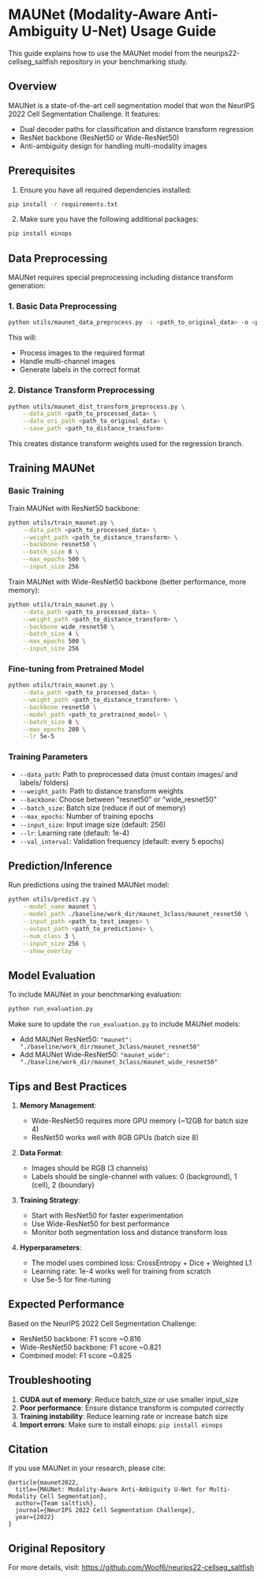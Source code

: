 # MAUNet (Modality-Aware Anti-Ambiguity U-Net) Usage Guide

This guide explains how to use the MAUNet model from the neurips22-cellseg_saltfish repository in your benchmarking study.

## Overview

MAUNet is a state-of-the-art cell segmentation model that won the NeurIPS 2022 Cell Segmentation Challenge. It features:

- Dual decoder paths for classification and distance transform regression
- ResNet backbone (ResNet50 or Wide-ResNet50)
- Anti-ambiguity design for handling multi-modality images

## Prerequisites

1. Ensure you have all required dependencies installed:

```bash
pip install -r requirements.txt
```

2. Make sure you have the following additional packages:

```bash
pip install einops
```

## Data Preprocessing

MAUNet requires special preprocessing including distance transform generation:

### 1. Basic Data Preprocessing

```bash
python utils/maunet_data_preprocess.py -i <path_to_original_data> -o <path_to_processed_data>
```

This will:

- Process images to the required format
- Handle multi-channel images
- Generate labels in the correct format

### 2. Distance Transform Preprocessing

```bash
python utils/maunet_dist_transform_preprocess.py \
    --data_path <path_to_processed_data> \
    --data_ori_path <path_to_original_data> \
    --save_path <path_to_distance_transform>
```

This creates distance transform weights used for the regression branch.

## Training MAUNet

### Basic Training

Train MAUNet with ResNet50 backbone:

```bash
python utils/train_maunet.py \
    --data_path <path_to_processed_data> \
    --weight_path <path_to_distance_transform> \
    --backbone resnet50 \
    --batch_size 8 \
    --max_epochs 500 \
    --input_size 256
```

Train MAUNet with Wide-ResNet50 backbone (better performance, more memory):

```bash
python utils/train_maunet.py \
    --data_path <path_to_processed_data> \
    --weight_path <path_to_distance_transform> \
    --backbone wide_resnet50 \
    --batch_size 4 \
    --max_epochs 500 \
    --input_size 256
```

### Fine-tuning from Pretrained Model

```bash
python utils/train_maunet.py \
    --data_path <path_to_processed_data> \
    --weight_path <path_to_distance_transform> \
    --backbone resnet50 \
    --model_path <path_to_pretrained_model> \
    --batch_size 8 \
    --max_epochs 200 \
    --lr 5e-5
```

### Training Parameters

- `--data_path`: Path to preprocessed data (must contain images/ and labels/ folders)
- `--weight_path`: Path to distance transform weights
- `--backbone`: Choose between "resnet50" or "wide_resnet50"
- `--batch_size`: Batch size (reduce if out of memory)
- `--max_epochs`: Number of training epochs
- `--input_size`: Input image size (default: 256)
- `--lr`: Learning rate (default: 1e-4)
- `--val_interval`: Validation frequency (default: every 5 epochs)

## Prediction/Inference

Run predictions using the trained MAUNet model:

```bash
python utils/predict.py \
    --model_name maunet \
    --model_path ./baseline/work_dir/maunet_3class/maunet_resnet50 \
    --input_path <path_to_test_images> \
    --output_path <path_to_predictions> \
    --num_class 3 \
    --input_size 256 \
    --show_overlay
```

## Model Evaluation

To include MAUNet in your benchmarking evaluation:

```bash
python run_evaluation.py
```

Make sure to update the `run_evaluation.py` to include MAUNet models:

- Add MAUNet ResNet50: `"maunet": "./baseline/work_dir/maunet_3class/maunet_resnet50"`
- Add MAUNet Wide-ResNet50: `"maunet_wide": "./baseline/work_dir/maunet_3class/maunet_wide_resnet50"`

## Tips and Best Practices

1. **Memory Management**:

   - Wide-ResNet50 requires more GPU memory (~12GB for batch size 4)
   - ResNet50 works well with 8GB GPUs (batch size 8)

2. **Data Format**:

   - Images should be RGB (3 channels)
   - Labels should be single-channel with values: 0 (background), 1 (cell), 2 (boundary)

3. **Training Strategy**:

   - Start with ResNet50 for faster experimentation
   - Use Wide-ResNet50 for best performance
   - Monitor both segmentation loss and distance transform loss

4. **Hyperparameters**:
   - The model uses combined loss: CrossEntropy + Dice + Weighted L1
   - Learning rate: 1e-4 works well for training from scratch
   - Use 5e-5 for fine-tuning

## Expected Performance

Based on the NeurIPS 2022 Cell Segmentation Challenge:

- ResNet50 backbone: F1 score ~0.816
- Wide-ResNet50 backbone: F1 score ~0.821
- Combined model: F1 score ~0.825

## Troubleshooting

1. **CUDA out of memory**: Reduce batch_size or use smaller input_size
2. **Poor performance**: Ensure distance transform is computed correctly
3. **Training instability**: Reduce learning rate or increase batch size
4. **Import errors**: Make sure to install einops: `pip install einops`

## Citation

If you use MAUNet in your research, please cite:

```
@article{maunet2022,
  title={MAUNet: Modality-Aware Anti-Ambiguity U-Net for Multi-Modality Cell Segmentation},
  author={Team saltfish},
  journal={NeurIPS 2022 Cell Segmentation Challenge},
  year={2022}
}
```

## Original Repository

For more details, visit: https://github.com/Woof6/neurips22-cellseg_saltfish

